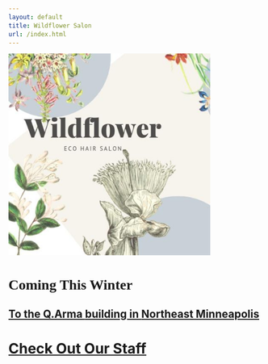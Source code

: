 ```yaml
---
layout: default
title: Wildflower Salon
url: /index.html
---
```

<div class="row">
    <div class="col">
        <div class="text-center">
            <img 
            style="max-height: 400px;" 
            class="img-fluid border border-dark mb-3" 
            src="assets/images/wildflower_logo.jpg" 
            alt="logo"
            >
        </div>
    </div>
</div>
<div class="row">
    <div class="col">
        <h1 
        class="text-center text-primary"
        style="font-family: 'Playfair Display'"
        >
            <span class="d-inline-block">Coming </span>
            <span class="d-inline-block">This Winter</span>
        </h1>
        <a href="https://goo.gl/maps/9GV8cwifeNmpMW5S7" target="_blank">
            <h2 class="text-center text-primary my-3 text-uppercase">
                <span class="d-inline-block">To the Q.Arma </span>
                <span class="d-inline-block">building in </span>
                <span class="d-inline-block">Northeast Minneapolis</span>
            </h2>
        </a>
        <a href="/stylists">
            <h1 class="text-center text-primary">Check Out Our Staff</h1>
        </a>
    </div>    
</div>
